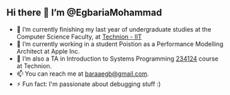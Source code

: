 ## Hi there 👋 I’m @EgbariaMohammad

- 🌱 I’m currently finishing my last year of undergraduate studies at the Computer Science Faculty, at [Technion - IIT](https://www.technion.ac.il/en/home-2/)
- 🔭 I’m currently working in a student Poistion as a Performance Modelling Architect at Apple Inc.
- 💞️ I’m also a TA in Introduction to Systems Programming [234124](https://students.technion.ac.il/local/technionsearch/course/234124) course at Technion.
- 📫 You can reach me at baraaegb@gmail.com.
- ⚡ Fun fact: I'm passionate about debugging stuff :) 
